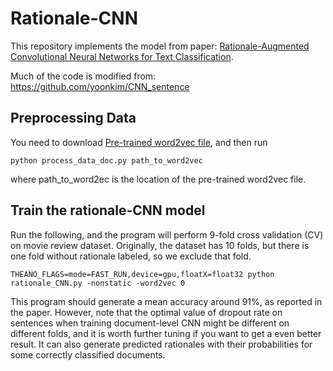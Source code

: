 # Rationale-CNN
This repository implements the model from paper: [Rationale-Augmented Convolutional Neural Networks for Text Classification](https://arxiv.org/pdf/1605.04469v2.pdf). 

Much of the code is modified from: https://github.com/yoonkim/CNN_sentence

## Preprocessing Data
You need to download [Pre-trained word2vec file](https://code.google.com/p/word2vec/), and then run
```
python process_data_doc.py path_to_word2vec
```
where path_to_word2ec is the location of the pre-trained word2vec file. 

## Train the rationale-CNN model
Run the following, and the program will perform 9-fold cross validation (CV) on movie review dataset. Originally, the dataset has 10 folds, but there is one fold without rationale labeled, so we exclude that fold. 
```
THEANO_FLAGS=mode=FAST_RUN,device=gpu,floatX=float32 python rationale_CNN.py -nonstatic -word2vec 0
```
This program should generate a mean accuracy around 91%, as reported in the paper. However, note that the optimal value of dropout rate on sentences when training document-level CNN might be different on different folds, and it is worth further tuning if you want to get a even better result. 
It can also generate predicted rationales with their probabilities for some correctly classified documents. 


